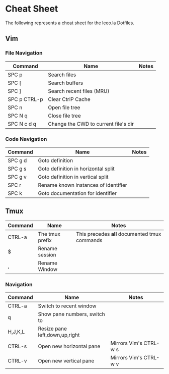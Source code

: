 
# Cheat Sheet

The following represents a cheat sheet for the leeo.la Dotfiles.

## Vim

### File Navigation

| Command      | Name                                 | Notes |
| ------------ | ------------------------------------ | ----- |
| SPC p        | Search files                         |       |
| SPC [        | Search buffers                       |       |
| SPC ]        | Search recent files (MRU)            |       |
| SPC p CTRL-p | Clear CtrlP Cache                    |       |
| SPC n        | Open file tree                       |       |
| SPC N q      | Close file tree                      |       |
| SPC N c d q  | Change the CWD to current file's dir |       |

### Code Navigation

| Command | Name                                 | Notes |
| ------- | ------------------------------------ | ----- |
| SPC g d | Goto definition                      |       |
| SPC g s | Goto definition in horizontal split  |       |
| SPC g v | Goto definition in vertical split    |       |
| SPC r   | Rename known instances of identifier |       |
| SPC k   | Goto documentation for identifier    |       |


## Tmux

| Command | Name            | Notes                                          |
| ------- | --------------- | ---------------------------------------------- |
| CTRL-a  | The tmux prefix | This precedes **all** documented tmux commands |
| $       | Rename session  |                                                |
| ,       | Rename Window   |                                                |

### Navigation

| Command | Name                             | Notes                  |
| ------- | -------------------------------- | ---------------------- |
| CTRL-a  | Switch to recent window          |                        |
| q <N>   | Show pane numbers, switch to <N> |                        |
| H,J,K,L | Resize pane left,down,up,right   |                        |
| CTRL-s  | Open new horizontal pane         | Mirrors Vim's CTRL-w s |
| CTRL-v  | Open new vertical pane           | Mirrors Vim's CTRL-w v |
